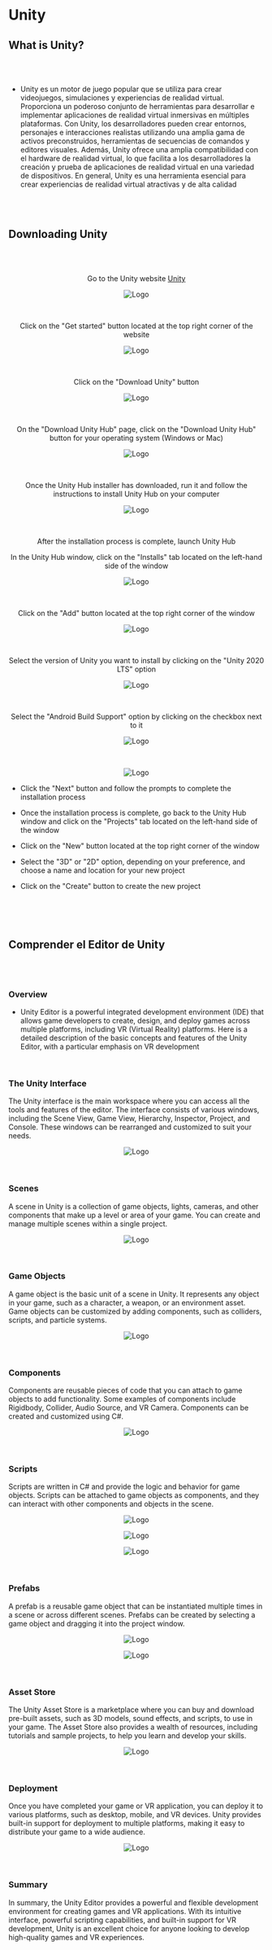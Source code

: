# Unity

## What is Unity?

<br>
<br>

* Unity es un motor de juego popular que se utiliza para crear videojuegos, simulaciones y experiencias de realidad virtual. Proporciona un poderoso conjunto de herramientas para desarrollar e implementar aplicaciones de realidad virtual inmersivas en múltiples plataformas. Con Unity, los desarrolladores pueden crear entornos, personajes e interacciones realistas utilizando una amplia gama de activos preconstruidos, herramientas de secuencias de comandos y editores visuales. Además, Unity ofrece una amplia compatibilidad con el hardware de realidad virtual, lo que facilita a los desarrolladores la creación y prueba de aplicaciones de realidad virtual en una variedad de dispositivos. En general, Unity es una herramienta esencial para crear experiencias de realidad virtual atractivas y de alta calidad

<br>
<br>

## Downloading Unity

<br>
<br>

<p align="center"> Go to the Unity website <a href="https://unity.com/" target="_blank">Unity</a> </p>
<p align="center"><img src="Unity-Images/Unity_Website.png" alt="Logo" > </p>

<br>

<p align="center">Click on the "Get started" button located at the top right corner of the website</p>
<p align="center"><img src="Unity-Images/Unity_Get_Started.png" alt="Logo"> </p>

<br>

<p align="center">Click on the "Download Unity" button</p>
<p align="center"><img src="Unity-Images/Unity_Download.png" alt="Logo"> </p>

<br>

<p align="center">On the "Download Unity Hub" page, click on the "Download Unity Hub" button for your operating system (Windows or Mac) </p>
<p align="center"><img src="Unity-Images/Unity_Hub.png" alt="Logo"> </p>

<br>

<p align="center">Once the Unity Hub installer has downloaded, run it and follow the instructions to install Unity Hub on your computer </p>
<p align="center"><img src="Unity-Images/Unity_Hub_Screen.png" alt="Logo" > </p>

<br>

<p align="center"> After the installation process is complete, launch Unity Hub </p>
<p align="center">In the Unity Hub window, click on the "Installs" tab located on the left-hand side of the window </p>
<p align="center"><img src="Unity-Images/Unity_Installs.png" alt="Logo" > </p>

<br>

<p align="center">Click on the "Add" button located at the top right corner of the window</p>
<p align="center"><img src="Unity-Images/Unity_Install_Version.png" alt="Logo" > </p>

<br>

<p align="center">Select the version of Unity you want to install by clicking on the "Unity 2020 LTS" option</p>
<p align="center"><img src="Unity-Images/Unity_Android_Support.png" alt="Logo"> </p>

<br>

<p align="center">Select the "Android Build Support" option by clicking on the checkbox next to it</p>
<p align="center"><img src="Unity-Images/Unity_Continue.png" alt="Logo" ></p>

<br>


<p align="center"><img src="Unity-Images/Unity_Create.png" alt="Logo"></p>

* Click the "Next" button and follow the prompts to complete the installation process

* Once the installation process is complete, go back to the Unity Hub window and click on the "Projects" tab located on the left-hand side of the window 

* Click on the "New" button located at the top right corner of the window

* Select the "3D" or "2D" option, depending on your preference, and choose a name and location for your new project

* Click on the "Create" button to create the new project
</p>


<br>
<br>
<br>


## Comprender el Editor de Unity

<br>
<br>

### Overview 
* Unity Editor is a powerful integrated development environment (IDE) that allows game developers to create, design, and deploy games across multiple platforms, including VR (Virtual Reality) platforms. Here is a detailed description of the basic concepts and features of the Unity Editor, with a particular emphasis on VR development



<br>

### The Unity Interface
<p>The Unity interface is the main workspace where you can access all the tools and features of the editor. The interface consists of various windows, including the Scene View, Game View, Hierarchy, Inspector, Project, and Console. These windows can be rearranged and customized to suit your needs.</p>

<p align="center"><img src="Unity-Images/Unity_Scenes.png" alt="Logo"></p>


<br>

### Scenes
<p>A scene in Unity is a collection of game objects, lights, cameras, and other components that make up a level or area of your game. You can create and manage multiple scenes within a single project.</p>

<p align="center"><img src="Unity-Images/Unity_Interface.png" alt="Logo"></p>

<br>


### Game Objects
<p>A game object is the basic unit of a scene in Unity. It represents any object in your game, such as a character, a weapon, or an environment asset. Game objects can be customized by adding components, such as colliders, scripts, and particle systems.</p>

<p align="center"><img src="Unity-Images/Unity_GameObject.png" alt="Logo"></p>

<br>

### Components
<p>Components are reusable pieces of code that you can attach to game objects to add functionality. Some examples of components include Rigidbody, Collider, Audio Source, and VR Camera. Components can be created and customized using C#.</p>

<p align="center"><img src="Unity-Images/Unity_Component.png" alt="Logo" ></p>

<br>

### Scripts
<p>Scripts are written in C# and provide the logic and behavior for game objects. Scripts can be attached to game objects as components, and they can interact with other components and objects in the scene.</p>

<p align="center"><img src="Unity-Images/Unity_Script.png" alt="Logo" ></p>
<p align="center"><img src="Unity-Images/Unity_Script_Attach.png" alt="Logo"></p>
<p align="center"><img src="Unity-Images/Unity_Script_Add.png" alt="Logo"></p>

<br>


### Prefabs
<p>A prefab is a reusable game object that can be instantiated multiple times in a scene or across different scenes. Prefabs can be created by selecting a game object and dragging it into the project window.</p>

<p align="center"><img src="Unity-Images/Unity_Prefab_Environment.png" alt="Logo"></p>
<p align="center"><img src="Unity-Images/Unity_Prefab_Overview.png" alt="Logo"></p>

<br>

### Asset Store
<p>The Unity Asset Store is a marketplace where you can buy and download pre-built assets, such as 3D models, sound effects, and scripts, to use in your game. The Asset Store also provides a wealth of resources, including tutorials and sample projects, to help you learn and develop your skills.</p>

<p align="center"><img src="Unity-Images/Unity_AssetStore.png" alt="Logo"></p>

<br>

### Deployment
<p>Once you have completed your game or VR application, you can deploy it to various platforms, such as desktop, mobile, and VR devices. Unity provides built-in support for deployment to multiple platforms, making it easy to distribute your game to a wide audience.</p>

<p align="center"><img src="Unity-Images/Unity_Deployment.png" alt="Logo" ></p>

<br>


### Summary
<p>In summary, the Unity Editor provides a powerful and flexible development environment for creating games and VR applications. With its intuitive interface, powerful scripting capabilities, and built-in support for VR development, Unity is an excellent choice for anyone looking to develop high-quality games and VR experiences.</p>
